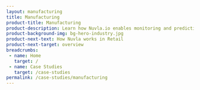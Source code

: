 ```yaml
---
layout: manufacturing
title: Manufacturing
product-title: Manufacturing
product-description: Learn how Nuvla.io enables monitoring and predictive maintenance in manufacturing.
product-background-img: bg-hero-industry.jpg
product-next-text: How Nuvla works in Retail
product-next-target: overview
breadcrumbs:
 - name: Home
   target: /
 - name: Case Studies
   target: /case-studies
permalink: /case-studies/manufacturing
---
```

